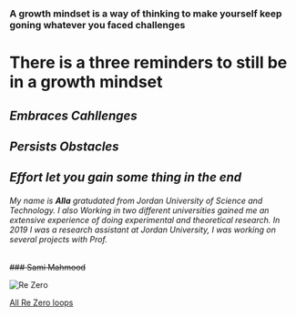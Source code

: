 ### **A growth mindset** is a way of thinking to make yourself keep goning whatever you faced challenges

# There is a three reminders to still be in a growth mindset

## *Embraces Cahllenges*

## *Persists Obstacles*

## *Effort let you gain some thing in the end*

###### My name is **Alla** gratudated from Jordan University of Science and Technology. I also Working in two different universities gained me an extensive experience of doing experimental and theoretical research. In 2019 I was a research assistant at Jordan University, I was working on several projects with Prof. 

~~### Sami Mahmood~~

![Re Zero](https://1.bp.blogspot.com/-lS3ajsgk7hs/XQEY93T8aYI/AAAAAAAAGDQ/IeyDBOJuZto9U1i-Ioryu96zKCAfR5RoACLcBGAs/s640/%255BAnimeSanka.com%255D%2BRZKHIS%2B-%2BOVA%2B%2BMS%2B%255BBluray%2B-%2B1080p%2B-%2BX265%255D.mkv_snapshot_00.13.44.458.jpg)

[All Re Zero loops ](https://w.animesanka.com/2019/01/rezero-kara-hajimeru-isekai-seikatsu.html)